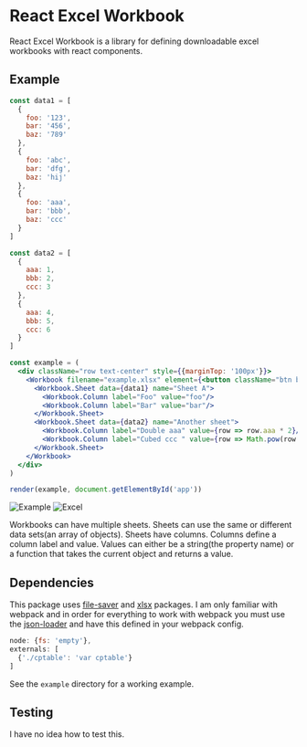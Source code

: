 # React Excel Workbook

React Excel Workbook is a library for defining downloadable excel workbooks with react components.

## Example

```jsx
const data1 = [
  {
    foo: '123',
    bar: '456',
    baz: '789'
  },
  {
    foo: 'abc',
    bar: 'dfg',
    baz: 'hij'
  },
  {
    foo: 'aaa',
    bar: 'bbb',
    baz: 'ccc'
  }
]

const data2 = [
  {
    aaa: 1,
    bbb: 2,
    ccc: 3
  },
  {
    aaa: 4,
    bbb: 5,
    ccc: 6
  }
]

const example = (
  <div className="row text-center" style={{marginTop: '100px'}}>
    <Workbook filename="example.xlsx" element={<button className="btn btn-lg btn-primary">Try me!</button>}>
      <Workbook.Sheet data={data1} name="Sheet A">
        <Workbook.Column label="Foo" value="foo"/>
        <Workbook.Column label="Bar" value="bar"/>
      </Workbook.Sheet>
      <Workbook.Sheet data={data2} name="Another sheet">
        <Workbook.Column label="Double aaa" value={row => row.aaa * 2}/>
        <Workbook.Column label="Cubed ccc " value={row => Math.pow(row.ccc, 3)}/>
      </Workbook.Sheet>
    </Workbook>
  </div>
)

render(example, document.getElementById('app'))
```

![Example](http://i.imgur.com/dfhivAs.png)
![Excel](http://i.imgur.com/OnInSNv.png)

Workbooks can have multiple sheets. Sheets can use the same or different data sets(an array of objects).
Sheets have columns. Columns define a column label and value. Values can either be a string(the property name) or a function
that takes the current object and returns a value.

## Dependencies

This package uses [file-saver](https://www.npmjs.com/package/file-saver) and [xlsx](https://www.npmjs.com/package/xlsx) packages. I am only familiar with webpack and in order for everything to work with webpack you must use the [json-loader](https://www.npmjs.com/package/json-loader) and have this defined in your webpack config.

```js
node: {fs: 'empty'},
externals: [
  {'./cptable': 'var cptable'}
]
```

See the `example` directory for a working example.

## Testing

I have no idea how to test this.

